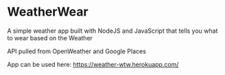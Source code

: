 # WeatherWear
A simple weather app built with NodeJS and JavaScript that tells you what to wear based on the Weather 

API pulled from OpenWeather and Google Places

App can be used here: https://weather-wtw.herokuapp.com/ 


